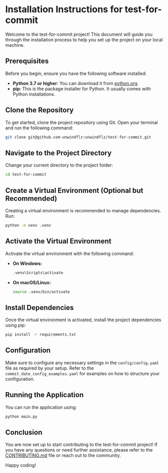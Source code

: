 # Installation Instructions for test-for-commit

Welcome to the test-for-commit project! This document will guide you through the installation process to help you set up the project on your local machine.

## Prerequisites
Before you begin, ensure you have the following software installed:
- **Python 3.7 or higher**: You can download it from [python.org](https://www.python.org/downloads/).
- **pip**: This is the package installer for Python. It usually comes with Python installations.

## Clone the Repository
To get started, clone the project repository using Git. Open your terminal and run the following command:
```bash
git clone git@github.com-unwindflz:unwindflz/test-for-commit.git
```

## Navigate to the Project Directory
Change your current directory to the project folder:
```bash
cd test-for-commit
```

## Create a Virtual Environment (Optional but Recommended)
Creating a virtual environment is recommended to manage dependencies. Run:
```bash
python -m venv .venv
```

## Activate the Virtual Environment
Activate the virtual environment with the following command:
- **On Windows:**
  ```bash
  .venv\Scripts\activate
  ```
- **On macOS/Linux:**
  ```bash
  source .venv/bin/activate
  ```

## Install Dependencies
Once the virtual environment is activated, install the project dependencies using pip:
```bash
pip install -r requirements.txt
```

## Configuration
Make sure to configure any necessary settings in the `config/config.yaml` file as required by your setup. Refer to the `commit_date_config_examples.yaml` for examples on how to structure your configuration.

## Running the Application
You can run the application using:
```bash
python main.py
```

## Conclusion
You are now set up to start contributing to the test-for-commit project! If you have any questions or need further assistance, please refer to the [CONTRIBUTING.md](docs/CONTRIBUTING.md) file or reach out to the community.

Happy coding!